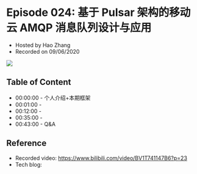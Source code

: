 # Episode 024: 基于 Pulsar 架构的移动云 AMQP 消息队列设计与应用

- Hosted by Hao Zhang
- Recorded on 09/06/2020

![](/image/024.png)

## Table of Content

- 00:00:00 - 个人介绍+本期框架
- 00:01:00 - 
- 00:12:00 - 
- 00:35:00 - 
- 00:43:00 - Q&A

## Reference 

- Recorded video: https://www.bilibili.com/video/BV1T741147B6?p=23
- Tech blog: 
